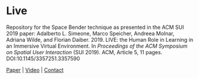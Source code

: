 # Live

Repository for the Space Bender technique as presented in the ACM SUI 2019 paper: Adalberto L. Simeone, Marco Speicher, Andreea Molnar, Adriana Wilde, and Florian Daiber. 2019. LIVE: the Human Role in Learning in an Immersive Virtual Environment. In *Proceedings of the ACM Symposium on Spatial User Interaction* (SUI 2019). ACM, Article 5, 11 pages. DOI:10.1145/3357251.3357590

[Paper](https://adalsimeone.me/papers/Simeone_SUI2019.pdf) | [Video](https://youtu.be/ATsQb66Jhok) | [Contact](https://aria.cs.kuleuven.be)